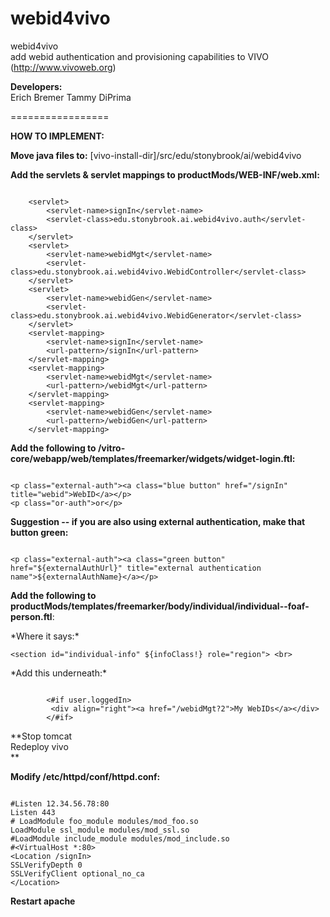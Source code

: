 webid4vivo
==========

webid4vivo <br>
add webid authentication and provisioning capabilities to VIVO (http://www.vivoweb.org)

**Developers:**<br>
Erich Bremer
Tammy DiPrima

=================

**HOW TO IMPLEMENT:**

**Move java files to:** [vivo-install-dir]/src/edu/stonybrook/ai/webid4vivo

**Add the servlets & servlet mappings to productMods/WEB-INF/web.xml:**<br>
<pre><code>
    &lt;servlet&gt;
        &lt;servlet-name&gt;signIn&lt;/servlet-name&gt;
        &lt;servlet-class&gt;edu.stonybrook.ai.webid4vivo.auth&lt;/servlet-class&gt;
    &lt;/servlet&gt;
    &lt;servlet&gt;
        &lt;servlet-name&gt;webidMgt&lt;/servlet-name&gt;
        &lt;servlet-class&gt;edu.stonybrook.ai.webid4vivo.WebidController&lt;/servlet-class&gt;
    &lt;/servlet&gt;
    &lt;servlet&gt;
        &lt;servlet-name&gt;webidGen&lt;/servlet-name&gt;
        &lt;servlet-class&gt;edu.stonybrook.ai.webid4vivo.WebidGenerator&lt;/servlet-class&gt;
    &lt;/servlet&gt;
    &lt;servlet-mapping&gt;
        &lt;servlet-name&gt;signIn&lt;/servlet-name&gt;
        &lt;url-pattern&gt;/signIn&lt;/url-pattern&gt;
    &lt;/servlet-mapping&gt;
    &lt;servlet-mapping&gt;
        &lt;servlet-name&gt;webidMgt&lt;/servlet-name&gt;
        &lt;url-pattern&gt;/webidMgt&lt;/url-pattern&gt;
    &lt;/servlet-mapping&gt;
    &lt;servlet-mapping&gt;
        &lt;servlet-name&gt;webidGen&lt;/servlet-name&gt;
        &lt;url-pattern&gt;/webidGen&lt;/url-pattern&gt;
    &lt;/servlet-mapping&gt;
</code></pre>

**Add the following to /vitro-core/webapp/web/templates/freemarker/widgets/widget-login.ftl:**
<pre><code>
&lt;p class="external-auth"&gt;&lt;a class="blue button" href="/signIn" title="webid"&gt;WebID&lt;/a&gt;&lt;/p&gt;
&lt;p class="or-auth"&gt;or&lt;/p&gt;
</code></pre>
**Suggestion -- if you are also using external authentication, make that button green:**
<pre><code>
&lt;p class="external-auth"&gt;&lt;a class="green button" href="${externalAuthUrl}" title="external authentication name"&gt;${externalAuthName}&lt;/a&gt;&lt;/p&gt;
</code></pre>
**Add the following to productMods/templates/freemarker/body/individual/individual--foaf-person.ftl**:
<p>*Where it says:*
<pre><code>&lt;section id="individual-info" ${infoClass!} role="region"&gt; &lt;br&gt;
</code></pre>
*Add this underneath:*
<pre><code>
        &lt;#if user.loggedIn&gt;
         &lt;div align="right"&gt;&lt;a href="/webidMgt?2"&gt;My WebIDs&lt;/a&gt;&lt;/div&gt;
    	&lt;/#if&gt;
</code></pre>
</p>
**Stop tomcat<br>
Redeploy vivo<br>**

**Modify /etc/httpd/conf/httpd.conf:**
<pre><code>
&#35;Listen 12.34.56.78:80
Listen 443
&#35; LoadModule foo_module modules/mod_foo.so
LoadModule ssl_module modules/mod_ssl.so
&#35;LoadModule include_module modules/mod_include.so
&#35;&lt;VirtualHost *:80&gt;	
&lt;Location /signIn&gt;
SSLVerifyDepth 0
SSLVerifyClient optional_no_ca
&lt;/Location&gt;
</code></pre>
**Restart apache**

